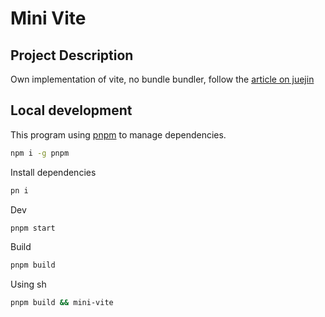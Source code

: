 # Mini Vite

## Project Description

Own implementation of vite, no bundle bundler, follow the [article on juejin](https://juejin.cn/book/7050063811973218341/section/7066613178028785700)

## Local development

This program using [pnpm](https://pnpm.io) to manage dependencies.

```sh
npm i -g pnpm
```

Install dependencies

```sh
pn i
```

Dev

```sh
pnpm start
```

Build

```sh
pnpm build
```

Using sh

```sh
pnpm build && mini-vite
```
